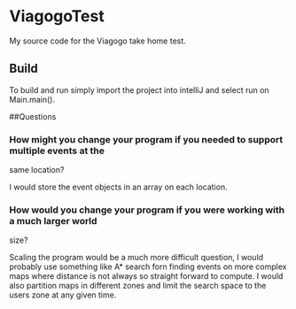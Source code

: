 # ViagogoTest
My source code for the Viagogo take home test.

## Build
To build and run simply import the project into intelliJ and select run on Main.main().

##Questions

### How might you change your program if you needed to support multiple events at the
same location?  

I would store the event objects in an array on each location.

### How would you change your program if you were working with a much larger world
size?

Scaling the program would be a much more difficult question, I would probably use something like A* search forn finding events on
more complex maps where distance is not always so straight forward to compute. I would also partition maps in different zones and
limit the search space to the users zone at any given time. 

